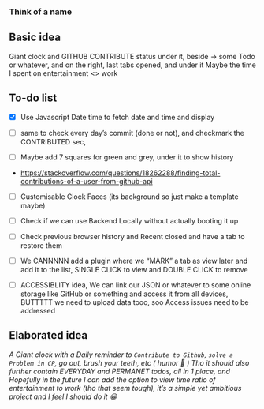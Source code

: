 ### Think of a name

## Basic idea
Giant clock and GITHUB CONTRIBUTE status under it, beside -> some Todo or whatever, and on the right, last tabs opened, and under it Maybe the time I spent on entertainment <> work

## To-do list

- [x] Use Javascript Date time to fetch date and time and display
  
- [ ] same to check every day’s commit (done or not), and checkmark the CONTRIBUTED sec,
- [ ] Maybe add 7 squares for green and grey, under it to show history
- https://stackoverflow.com/questions/18262288/finding-total-contributions-of-a-user-from-github-api
 
- [ ] Customisable Clock Faces (its background so just make a template maybe)

- [ ] Check if we can use Backend Locally without actually booting it up

- [ ] Check previous browser history and Recent closed and have a tab to restore them

- [ ] We CANNNNN add a plugin where we “MARK” a tab as view later and add it to the list, SINGLE CLICK to view and DOUBLE CLICK to remove

- [ ] ACCESSIBLITY idea, We can link our JSON or whatever to some online storage like GitHub or something and access it from all devices, BUTTTTT we need to upload data tooo, soo Access issues need to be addressed

## Elaborated idea

*A Giant clock with a Daily reminder to `Contribute to Github`, `solve a Problem in CP`, go out, brush your teeth, etc ( humor 💯 )
Tho it should also further contain EVERYDAY and PERMANET todos, all in 1 place, and Hopefully in the future I can add the option to view time ratio of entertainment to work (tho that seem tough), it’s a simple yet ambitious project and I feel I should do it 😀*
